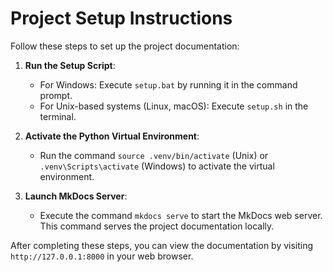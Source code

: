 # Project Setup Instructions

Follow these steps to set up the project documentation:

1. **Run the Setup Script**:
   - For Windows: Execute `setup.bat` by running it in the command prompt.
   - For Unix-based systems (Linux, macOS): Execute `setup.sh` in the terminal.

2. **Activate the Python Virtual Environment**:
   - Run the command `source .venv/bin/activate` (Unix) or `.venv\Scripts\activate` (Windows) to activate the virtual environment.

3. **Launch MkDocs Server**:
   - Execute the command `mkdocs serve` to start the MkDocs web server. This command serves the project documentation locally.

After completing these steps, you can view the documentation by visiting `http://127.0.0.1:8000` in your web browser.
